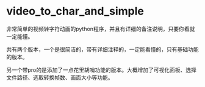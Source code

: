 # video_to_char_and_simple
非常简单的视频转字符动画的python程序，并且有详细的备注说明，只要你看就一定能懂。

共有两个版本，一个是很简洁的，带有详细注释的，一定能看懂的，只有基础功能的版本。

另一个带pro的是添加了一点花里胡哨功能的版本。大概增加了可视化面板、选择文件路径、选取转换帧数、画面大小等功能。
